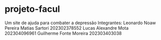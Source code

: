# projeto-facul
Um site de ajuda  para combater a depressão 
Integrantes:
Leonardo Noaw Pereira Matias Sartori 202302378552
Lucas Alexandre Mota 202304096961
Guilherme Fonte Moreira 202303403038
